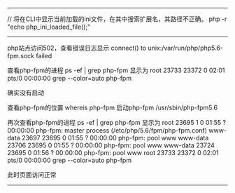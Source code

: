 -----------------------------------------------------------------------------------

// 将在CLI中显示当前加载的ini文件，在其中搜索扩展名，其路径不正确。
php -r "echo php_ini_loaded_file();"

-----------------------------------------------------------------------------------

php站点访问502，查看错误日志显示
connect() to unix:/var/run/php/php5.6-fpm.sock failed 

查看php-fpm的进程
ps -ef | grep php-fpm
显示为
root       23733   23372  0 02:01 pts/0    00:00:00 grep --color=auto php-fpm

确实没有启动

查看php-fpm的位置
whereis php-fpm
启动php-fpm
/usr/sbin/php-fpm5.6

再次查看php-fpm的进程
ps -ef | grep php-fpm
显示为
root       23695       1  0 01:55 ?        00:00:00 php-fpm: master process (/etc/php/5.6/fpm/php-fpm.conf)
www-data   23697   23695  0 01:55 ?        00:00:00 php-fpm: pool www
www-data   23706   23695  0 01:55 ?        00:00:00 php-fpm: pool www
www-data   23724   23695  0 01:56 ?        00:00:00 php-fpm: pool www
root       23733   23372  0 02:01 pts/0    00:00:00 grep --color=auto php-fpm

此时页面访问正常

-----------------------------------------------------------------------------------